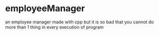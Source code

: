 # employeeManager
an employee manager made with cpp
but it is so bad that you cannot do more than 1 thing in every execution of program
